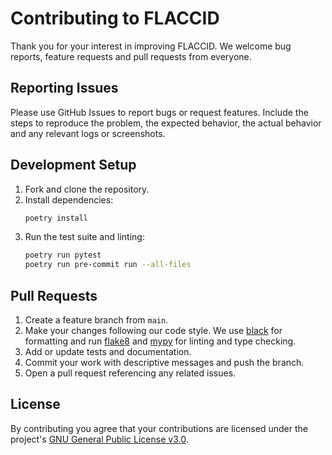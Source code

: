 # Contributing to FLACCID

Thank you for your interest in improving FLACCID. We welcome bug reports, feature requests and pull requests from everyone.

## Reporting Issues

Please use GitHub Issues to report bugs or request features. Include the steps to reproduce the problem, the expected behavior, the actual behavior and any relevant logs or screenshots.

## Development Setup

1. Fork and clone the repository.
2. Install dependencies:
   ```bash
   poetry install
   ```
3. Run the test suite and linting:
   ```bash
   poetry run pytest
   poetry run pre-commit run --all-files
   ```

## Pull Requests

1. Create a feature branch from `main`.
2. Make your changes following our code style. We use [black](https://github.com/psf/black) for formatting and run [flake8](https://flake8.pycqa.org/) and [mypy](http://mypy-lang.org/) for linting and type checking.
3. Add or update tests and documentation.
4. Commit your work with descriptive messages and push the branch.
5. Open a pull request referencing any related issues.

## License

By contributing you agree that your contributions are licensed under the project's [GNU General Public License v3.0](LICENSE).
